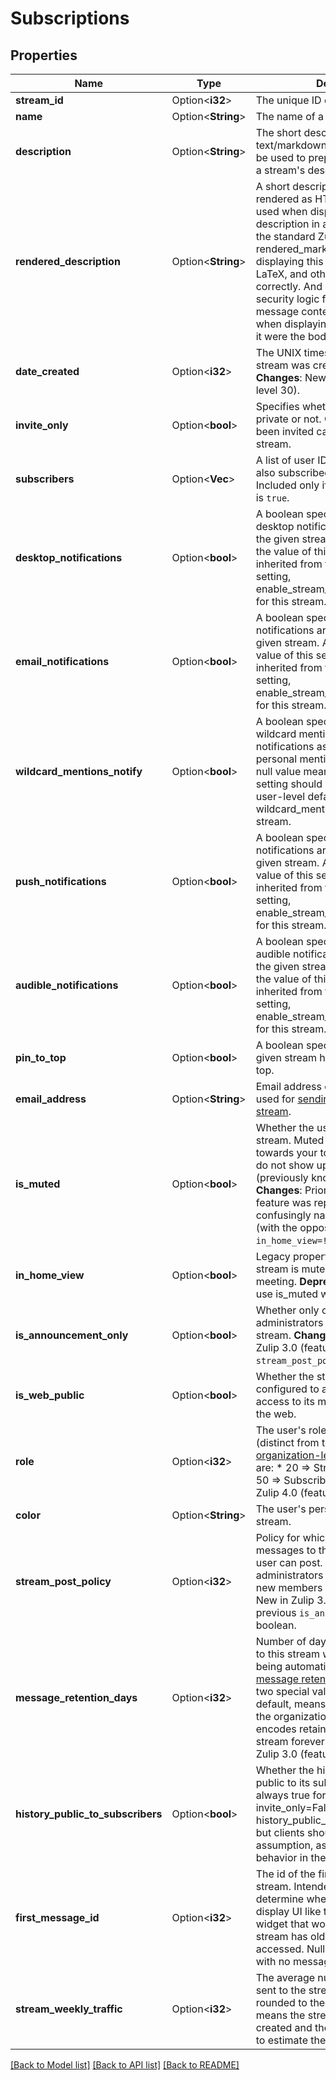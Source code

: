 # Subscriptions

## Properties

Name | Type | Description | Notes
------------ | ------------- | ------------- | -------------
**stream_id** | Option<**i32**> | The unique ID of a stream.  | [optional]
**name** | Option<**String**> | The name of a stream.  | [optional]
**description** | Option<**String**> | The short description of a stream in text/markdown format, intended to be used to prepopulate UI for editing a stream's description.  | [optional]
**rendered_description** | Option<**String**> | A short description of a stream rendered as HTML, intended to be used when displaying the stream description in a UI.  One should use the standard Zulip rendered_markdown CSS when displaying this content so that emoji, LaTeX, and other syntax work correctly.  And any client-side security logic for user-generated message content should be applied when displaying this HTML as though it were the body of a Zulip message.  | [optional]
**date_created** | Option<**i32**> | The UNIX timestamp for when the stream was created, in UTC seconds.  **Changes**: New in Zulip 4.0 (feature level 30).  | [optional]
**invite_only** | Option<**bool**> | Specifies whether the stream is private or not. Only people who have been invited can access a private stream.  | [optional]
**subscribers** | Option<**Vec<i32>**> | A list of user IDs of users who are also subscribed to a given stream. Included only if `include_subscribers` is `true`.  | [optional]
**desktop_notifications** | Option<**bool**> | A boolean specifying whether desktop notifications are enabled for the given stream.  A null value means the value of this setting should be inherited from the user-level default setting, enable_stream_desktop_notifications, for this stream.  | [optional]
**email_notifications** | Option<**bool**> | A boolean specifying whether email notifications are enabled for the given stream.  A null value means the value of this setting should be inherited from the user-level default setting, enable_stream_email_notifications, for this stream.  | [optional]
**wildcard_mentions_notify** | Option<**bool**> | A boolean specifying whether wildcard mentions trigger notifications as though they were personal mentions in this stream.  A null value means the value of this setting should be inherited from the user-level default setting, wildcard_mentions_notify, for this stream.  | [optional]
**push_notifications** | Option<**bool**> | A boolean specifying whether push notifications are enabled for the given stream.  A null value means the value of this setting should be inherited from the user-level default setting, enable_stream_push_notifications, for this stream.  | [optional]
**audible_notifications** | Option<**bool**> | A boolean specifying whether audible notifications are enabled for the given stream.  A null value means the value of this setting should be inherited from the user-level default setting, enable_stream_audible_notifications, for this stream.  | [optional]
**pin_to_top** | Option<**bool**> | A boolean specifying whether the given stream has been pinned to the top.  | [optional]
**email_address** | Option<**String**> | Email address of the given stream, used for [sending emails to the stream](/help/message-a-stream-by-email).  | [optional]
**is_muted** | Option<**bool**> | Whether the user has muted the stream. Muted streams do not count towards your total unread count and do not show up in `All messages` view (previously known as `Home` view).  **Changes**: Prior to Zulip 2.1, this feature was represented by the more confusingly named `in_home_view` (with the opposite value, `in_home_view=!is_muted`).  | [optional]
**in_home_view** | Option<**bool**> | Legacy property for if the given stream is muted, with inverted meeting.  **Deprecated**; clients should use is_muted where available.  | [optional]
**is_announcement_only** | Option<**bool**> | Whether only organization administrators can post to the stream.  **Changes**: Deprecated in Zulip 3.0 (feature level 1), use `stream_post_policy` instead.  | [optional]
**is_web_public** | Option<**bool**> | Whether the stream has been configured to allow unauthenticated access to its message history from the web.  | [optional]
**role** | Option<**i32**> | The user's role within the stream (distinct from the user's [organization-level role](/help/roles-and-permissions)). Valid values are:  * 20 => Stream administrator. * 50 => Subscriber.  **Changes**: New in Zulip 4.0 (feature level 31).  | [optional]
**color** | Option<**String**> | The user's personal color for the stream.  | [optional]
**stream_post_policy** | Option<**i32**> | Policy for which users can post messages to the stream.  * 1 => Any user can post. * 2 => Only administrators can post. * 3 => Only new members can post.  **Changes**: New in Zulip 3.0, replacing the previous `is_announcement_only` boolean.  | [optional]
**message_retention_days** | Option<**i32**> | Number of days that messages sent to this stream will be stored before being automatically deleted by the [message retention policy](/help/message-retention-policy).  There are two special values:  * `null`, the default, means the stream will inherit the organization   level setting. * `-1` encodes retaining messages in this stream forever.  **Changes**: New in Zulip 3.0 (feature level 17).  | [optional]
**history_public_to_subscribers** | Option<**bool**> | Whether the history of the stream is public to its subscribers.  Currently always true for public streams (i.e. invite_only=False implies history_public_to_subscribers=True), but clients should not make that assumption, as we may change that behavior in the future.  | [optional]
**first_message_id** | Option<**i32**> | The id of the first message in the stream.  Intended to help clients determine whether they need to display UI like the \"more topics\" widget that would suggest the stream has older history that can be accessed.  Null is used for streams with no message history.  | [optional]
**stream_weekly_traffic** | Option<**i32**> | The average number of messages sent to the stream in recent weeks, rounded to the nearest integer.  Null means the stream was recently created and there is insufficient data to estimate the average traffic.  | [optional]

[[Back to Model list]](../README.md#documentation-for-models) [[Back to API list]](../README.md#documentation-for-api-endpoints) [[Back to README]](../README.md)


